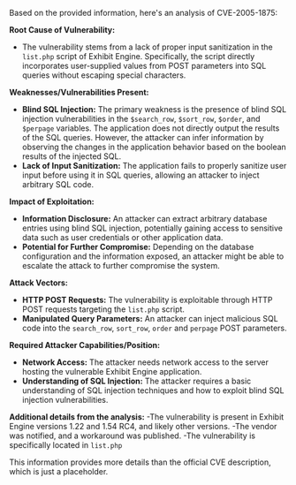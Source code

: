 Based on the provided information, here's an analysis of CVE-2005-1875:

**Root Cause of Vulnerability:**

- The vulnerability stems from a lack of proper input sanitization in the `list.php` script of Exhibit Engine. Specifically, the script directly incorporates user-supplied values from POST parameters into SQL queries without escaping special characters.

**Weaknesses/Vulnerabilities Present:**

- **Blind SQL Injection:** The primary weakness is the presence of blind SQL injection vulnerabilities in the `$search_row`, `$sort_row`, `$order`, and `$perpage` variables.  The application does not directly output the results of the SQL queries. However, the attacker can infer information by observing the changes in the application behavior based on the boolean results of the injected SQL.
- **Lack of Input Sanitization:** The application fails to properly sanitize user input before using it in SQL queries, allowing an attacker to inject arbitrary SQL code.

**Impact of Exploitation:**

- **Information Disclosure:** An attacker can extract arbitrary database entries using blind SQL injection, potentially gaining access to sensitive data such as user credentials or other application data.
- **Potential for Further Compromise:** Depending on the database configuration and the information exposed, an attacker might be able to escalate the attack to further compromise the system.

**Attack Vectors:**

- **HTTP POST Requests:** The vulnerability is exploitable through HTTP POST requests targeting the `list.php` script.
- **Manipulated Query Parameters:** An attacker can inject malicious SQL code into the `search_row`, `sort_row`, `order` and `perpage` POST parameters.

**Required Attacker Capabilities/Position:**

- **Network Access:** The attacker needs network access to the server hosting the vulnerable Exhibit Engine application.
- **Understanding of SQL Injection:** The attacker requires a basic understanding of SQL injection techniques and how to exploit blind SQL injection vulnerabilities.

**Additional details from the analysis:**
-The vulnerability is present in Exhibit Engine versions 1.22 and 1.54 RC4, and likely other versions.
-The vendor was notified, and a workaround was published.
-The vulnerability is specifically located in `list.php`

This information provides more details than the official CVE description, which is just a placeholder.